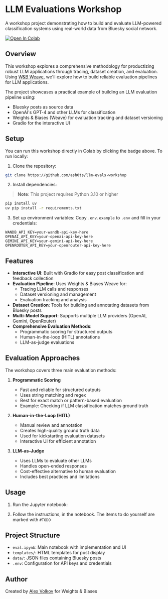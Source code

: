 # LLM Evaluations Workshop

A workshop project demonstrating how to build and evaluate LLM-powered classification systems using real-world data from Bluesky social network.

[![Open In Colab](https://colab.research.google.com/assets/colab-badge.svg)](https://colab.research.google.com/github/ash0ts/llm-evals-workshop/blob/main/eval.ipynb) 

## Overview

This workshop explores a comprehensive methodology for productizing robust LLM applications through tracing, dataset creation, and evaluation. Using [W&B Weave](https://wandb.me/weave-workshop-jan), we'll explore how to build reliable evaluation pipelines for LLM applications.

The project showcases a practical example of building an LLM evaluation pipeline using:
- Bluesky posts as source data
- OpenAI's GPT-4 and other LLMs for classification
- Weights & Biases (Weave) for evaluation tracking and dataset versioning
- Gradio for the interactive UI

## Setup

You can run this workshop directly in Colab by clicking the badge above. To run locally:

1. Clone the repository:
```bash
git clone https://github.com/ash0ts/llm-evals-workshop
```

2. Install dependencies:

> **Note**: This project requires Python 3.10 or higher

```bash
pip install uv
uv pip install -r requirements.txt
```

3. Set up environment variables:
Copy `.env.example` to `.env` and fill in your credentials:
```
WANDB_API_KEY=your-wandb-api-key-here
OPENAI_API_KEY=your-openai-api-key-here
GEMINI_API_KEY=your-gemini-api-key-here
OPENROUTER_API_KEY=your-openrouter-api-key-here
```

## Features

- **Interactive UI**: Built with Gradio for easy post classification and feedback collection
- **Evaluation Pipeline**: Uses Weights & Biases Weave for:
  - Tracing LLM calls and responses
  - Dataset versioning and management
  - Evaluation tracking and analysis
- **Dataset Creation**: Tools for building and annotating datasets from Bluesky posts
- **Multi-Model Support**: Supports multiple LLM providers (OpenAI, Gemini, OpenRouter)
- **Comprehensive Evaluation Methods**:
  - Programmatic scoring for structured outputs
  - Human-in-the-loop (HITL) annotations
  - LLM-as-judge evaluations

## Evaluation Approaches

The workshop covers three main evaluation methods:

1. **Programmatic Scoring**
   - Fast and reliable for structured outputs
   - Uses string matching and regex
   - Best for exact match or pattern-based evaluation
   - Example: Checking if LLM classification matches ground truth

2. **Human-in-the-Loop (HITL)**
   - Manual review and annotation
   - Creates high-quality ground truth data
   - Used for kickstarting evaluation datasets
   - Interactive UI for efficient annotation

3. **LLM-as-Judge**
   - Uses LLMs to evaluate other LLMs
   - Handles open-ended responses
   - Cost-effective alternative to human evaluation
   - Includes best practices and limitations

## Usage

1. Run the Jupyter notebook:


2. Follow the instructions, in the notebook. The items to do yourself are marked with `#TODO`

## Project Structure

- `eval.ipynb`: Main notebook with implementation and UI
- `templates/`: HTML templates for post display
- `data/`: JSON files containing Bluesky posts
- `.env`: Configuration for API keys and credentials

## Author

Created by [Alex Volkov](https://twitter.com/altryne) for Weights & Biases
